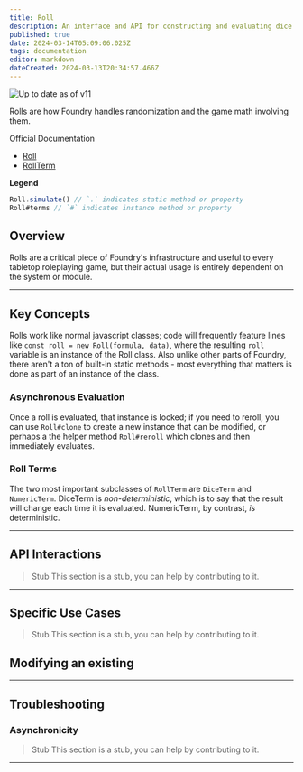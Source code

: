 ```yaml
---
title: Roll
description: An interface and API for constructing and evaluating dice rolls. 
published: true
date: 2024-03-14T05:09:06.025Z
tags: documentation
editor: markdown
dateCreated: 2024-03-13T20:34:57.466Z
---
```


![Up to date as of v11](https://img.shields.io/badge/FoundryVTT-v11-informational)

Rolls are how Foundry handles randomization and the game math involving them.

Official Documentation
- [Roll](https://foundryvtt.com/api/classes/client.Roll.html)
- [RollTerm](https://foundryvtt.com/api/classes/client.RollTerm.html)

**Legend**
```js
Roll.simulate() // `.` indicates static method or property
Roll#terms // `#` indicates instance method or property
```
  
## Overview

Rolls are a critical piece of Foundry's infrastructure and useful to every tabletop roleplaying game, but their actual usage is entirely dependent on the system or module.

---
## Key Concepts

Rolls work like normal javascript classes; code will frequently feature lines like `const roll = new Roll(formula, data)`, where the resulting `roll` variable is an instance of the Roll class. Also unlike other parts of Foundry, there aren't a ton of built-in static methods - most everything that matters is done as part of an instance of the class.

### Asynchronous Evaluation

Once a roll is evaluated, that instance is locked; if you need to reroll, you can use `Roll#clone` to create a new instance that can be modified, or perhaps a the helper method `Roll#reroll` which clones and then immediately evaluates.

### Roll Terms

The two most important subclasses of `RollTerm` are `DiceTerm` and `NumericTerm`. DiceTerm is *non-deterministic*, which is to say that the result will change each time it is evaluated. NumericTerm, by contrast, _is_ deterministic.

---
## API Interactions
> Stub
> This section is a stub, you can help by contributing to it.
---
## Specific Use Cases
> Stub
> This section is a stub, you can help by contributing to it.

## Modifying an existing

---
## Troubleshooting

### Asynchronicity

> Stub
> This section is a stub, you can help by contributing to it.

---